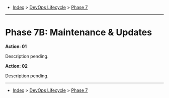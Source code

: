 <a id="top"></a>

- [Index](../index.md) > [DevOps Lifecycle](devops.md) > [Phase 7](phase_07.md)

---

<a id="actions"></a>

# Phase 7B: Maintenance & Updates

<a id="7b-01"></a>

**Action: 01**

Description pending.

<a id="7b-02"></a>

**Action: 02**

Description pending.

---

- [Index](../index.md) > [DevOps Lifecycle](devops.md) > [Phase 7](phase_07.md)
